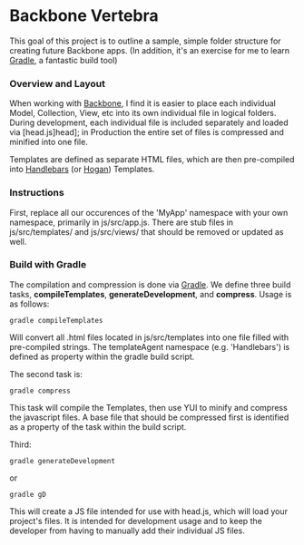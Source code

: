 # Backbone Vertebra

This goal of this project is to outline a sample, simple folder structure for creating future Backbone apps. (In addition, it's an exercise for me to learn [Gradle][gradle], a fantastic build tool)

### Overview and Layout

When working with [Backbone][backbone], I find it is easier to place each individual Model, Collection, View, etc into its own individual file in logical folders. During development, each individual file is included separately and loaded via [head.js]head]; in Production the entire set of files is compressed and minified into one file.

Templates are defined as separate HTML files, which are then pre-compiled into [Handlebars][handlebars] (or [Hogan][hogan]) Templates.


### Instructions

First, replace all our occurences of the 'MyApp' namespace with your own namespace, primarily in js/src/app.js. There are stub files in js/src/templates/ and js/src/views/ that should be removed or updated as well.

### Build with Gradle

The compilation and compression is done via [Gradle][gradle]. We define three build tasks, <strong>compileTemplates</strong>, <strong>generateDevelopment</strong>, and <strong>compress</strong>. Usage is as follows:

	gradle compileTemplates

Will convert all .html files located in js/src/templates into one file filled with pre-compiled strings. The templateAgent namespace (e.g. 'Handlebars') is defined as property within the gradle build script. 

The second task is:

	gradle compress 

This task will compile the Templates, then use YUI to minify and compress the javascript files. A base file that should be compressed first is identified as a property of the task within the build script.

Third:

	gradle generateDevelopment

or

	gradle gD

This will create a JS file intended for use with head.js, which will load your project's files. It is intended for development usage and to keep the developer from having to manually add their individual JS files.

[backbone]: http://backbonejs.org/  "Backbone.js"
[handlebars]: http://handlebarsjs.com/ "Handlebars Templating"
[hogan]: http://twitter.github.com/hogan.js/
[gradle]: https://github.com/gradle/gradle
[head]: http://headjs.com/

